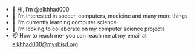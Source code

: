 - 👋 Hi, I’m @elkhhad000
- 👀 I’m interested in soccer, computers, medicine and many more things
- 🌱 I’m currently learning computer science 
- 💞️ I’m looking to collaborate on my computer science projects
- 📫 How to reach me- you can reach me at my email at elkhhad000@mysbisd.org

<!---
elkhhad000/elkhhad000 is a ✨ special ✨ repository because its `README.md` (this file) appears on your GitHub profile.
You can click the Preview link to take a look at your changes.
--->
